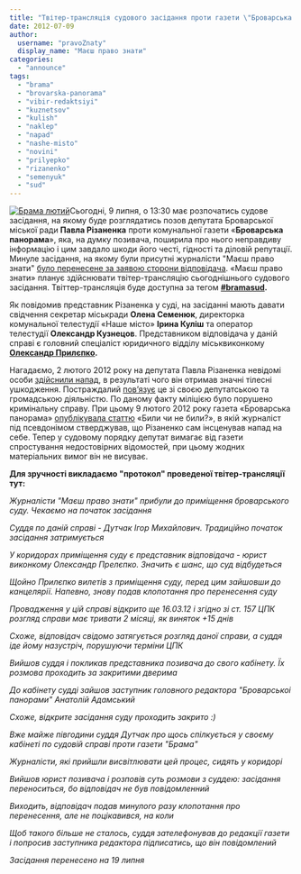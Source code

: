```yaml
---
title: "Твітер-трансляція судового засідання проти газети \"Броварська панорама\" (доповнено)"
date: 2012-07-09
author: 
  username: "pravoZnaty"
  display_name: "Маєш право знати"
categories: 
  - "announce"
tags: 
  - "brama"
  - "brovarska-panorama"
  - "vibir-redaktsiyi"
  - "kuznetsov"
  - "kulish"
  - "naklep"
  - "napad"
  - "nashe-misto"
  - "novini"
  - "prilyepko"
  - "rizanenko"
  - "semenyuk"
  - "sud"
---
```


[![](https://mpz.brovary.org/wp-content/uploads/2012/07/Brama-lyutiy.jpg "Брама лютий")](https://mpz.brovary.org/wp-content/uploads/2012/07/Brama-lyutiy.jpg)Сьогодні, 9 липня, о 13:30 має розпочатись судове засідання, на якому буде розглядатись позов депутата Броварської міської ради **Павла Різаненка** проти комунальної газети «**Броварська панорама**», яка, на думку позивача, поширила про нього неправдиву інформацію і цим завдало шкоди його честі, гідності та діловій репутації. Минуле засідання, на якому були присутні журналісти "Маєш право знати" [було перенесене за заявою сторони відповідача](https://mpz.brovary.org/sud-rozglyadatime-pozov-pavla-rizanenka-proti-gazeti-brovarska-panorama/). «Маєш право знати» планує здійснювати твітер-трансляцію сьогоднішнього судового засідання. Твіттер-трансляція буде доступна за тегом **[#bramasud](https://twitter.com/search/bramasud "Твіттер #bramasud").**

Як повідомив представник Різаненка у суді, на засіданні мають давати свідчення секретар міськради **Олена Семенюк**, директорка комунальної телестудії «Наше місто» **Ірина Куліш** та оператор телестудії **Олександр Кузнецов**. Представником відповідача у даній справі є головний спеціаліст юридичного відділу міськвиконкому **[Олександр Прилєпко](https://mpz.brovary.org/prilyepko-telepenko-ta-glasnist-sudovogo-protsesu-video/).**

Нагадаємо, 2 лютого 2012 року на депутата Павла Різаненка невідомі особи [здійснили напад](https://mpz.brovary.org/pobito-opozitsiynogo-deputata-brovar/), в результаті чого він отримав значні тілесні ушкодження. Постраждалий [пов’язує](http://rizanenko.org/ya-povyazuyu-napad-vyklyuchno-z-deputatskoyu-diyalnistyu.html) це зі своєю депутатською та громадською діяльністю. По даному факту міліцією було порушено кримінальну справу. При цьому 9 лютого 2012 року газета «Броварська панорама» [опублікувала статтю](https://mpz.brovary.org/paralelni-realnosti-brovarskoyi-p/) «Били чи не били?», в якій журналіст під псевдонімом стверджував, що Різаненко сам інсценував напад на себе. Тепер у судовому порядку депутат вимагає від газети спростування недостовірних відомостей, при цьому жодних матеріальних вимог він не висуває.

**Для зручності викладаємо "протокол" проведеної твітер-трансляції тут:**

_Журналісти "Маєш право знати" прибули до приміщення броварського суду. Чекаємо на початок засідання_

_Суддя по даній справі - Дутчак Ігор Михайлович. Традиційно початок засідання затримується_

_У коридорах приміщення суду є представник відповідача - юрист виконкому Олександр Прелєпко. Значить є шанс, що суд відбудеться_

_Щойно Прилєпко вилетів з приміщення суду, перед цим зайшовши до канцелярії. Напевно, знову подав клопотання про перенесення суду_

_Провадження у цій справі відкрито ще 16.03.12 і згідно зі ст. 157 ЦПК розгляд справи має тривати 2 місяці, як виняток +15 днів_

_Схоже, відповідач свідомо затягується розгляд даної справи, а суддя іде йому назустріч, порушуючи терміни ЦПК_

_Вийшов суддя і покликав представника позивача до свого кабінету. Їх розмова проходить за закритими дверима_

_До кабінету судді зайшов заступник головного редактора "Броварськоі панорами" Анатолій Адамський_

_Схоже, відкрите засідання суду проходить закрито :)_

_Вже майже півгодини суддя Дутчак про щось спілкується у своєму кабінеті по судовій справі проти газети "Брама"_

_Журналісти, які прийшли висвітлювати цей процес, сидять у коридорі_

_Вийшов юрист позивача і розповів суть розмови з суддею: засідання переноситься, бо відповідач не був повідомленний_

_Виходить, відповідач подав минулого разу клопотання про перенесення, але не поцікавився, на коли_

_Щоб такого більше не сталось, суддя зателефонував до редакції газети і попросив заступника редактора підписатись, що він повідомлений_

_Засідання перенесено на 19 липня_
